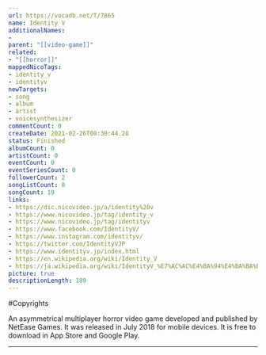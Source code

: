 ```yaml
---
url: https://vocadb.net/T/7865
name: Identity V
additionalNames: 
- 
parent: "[[video-game]]"
related:
- "[[horror]]"
mappedNicoTags:
- identity_v
- identityv
newTargets:
- song
- album
- artist
- voicesynthesizer
commentCount: 0
createDate: 2021-02-26T08:30:44.28
status: Finished
albumCount: 0
artistCount: 0
eventCount: 0
eventSeriesCount: 0
followerCount: 2
songListCount: 0
songCount: 19
links: 
- https://dic.nicovideo.jp/a/identity%20v
- https://www.nicovideo.jp/tag/identity_v
- https://www.nicovideo.jp/tag/identityv
- https://www.facebook.com/IdentityV/
- https://www.instagram.com/identityv/
- https://twitter.com/IdentityVJP
- https://www.identityv.jp/index.html
- https://en.wikipedia.org/wiki/Identity_V
- https://ja.wikipedia.org/wiki/IdentityV_%E7%AC%AC%E4%BA%94%E4%BA%BA%E6%A0%BC
picture: true
descriptionLength: 189
---
```


#Copyrights

An asymmetrical multiplayer horror video game developed and published by NetEase Games. It was released in July 2018 for mobile devices. It is free to download in App Store and Google Play.

---


